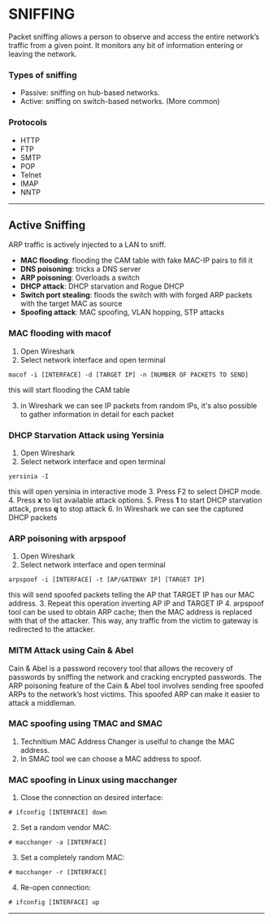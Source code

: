 # SNIFFING

Packet sniffing allows a person to observe and access the entire network’s traffic from a given point. It monitors any bit of information entering or leaving the network.

### Types of sniffing
- Passive: sniffing on hub-based networks.
- Active: sniffing on switch-based networks. (More common)

### Protocols
-  HTTP
- FTP
- SMTP
- POP
- Telnet
- IMAP
- NNTP

---
## Active Sniffing
ARP traffic is actively injected to a LAN to sniff.
- **MAC flooding**: flooding the CAM table with fake MAC-IP pairs to fill it
- **DNS poisoning**: tricks a DNS server
- **ARP poisoning**: Overloads a switch
- **DHCP attack**: DHCP starvation and Rogue DHCP 
- **Switch port stealing**: floods the switch with with forged ARP packets with the target MAC as source
- **Spoofing attack**: MAC spoofing, VLAN hopping, STP attacks

### MAC flooding with macof
1. Open Wireshark
2. Select network interface and open terminal

```
macof -i [INTERFACE] -d [TARGET IP] -n [NUMBER OF PACKETS TO SEND]
```
this will start flooding the CAM table

3. in Wireshark we can see IP packets from random IPs, it's also possible to gather information in detail for each packet

### DHCP Starvation Attack using Yersinia
1. Open Wireshark
2. Select network interface and open terminal

```
yersinia -I
```
this will open yersinia in interactive mode
3. Press F2 to select DHCP mode.
4. Press **x** to list available attack options.
5. Press **1** to start DHCP starvation attack, press **q** to stop attack
6. In Wireshark we can see the captured DHCP packets

### ARP poisoning with arpspoof
1. Open Wireshark
2. Select network interface and open terminal
```
arpspoof -i [INTERFACE] -t [AP/GATEWAY IP] [TARGET IP]
```
this will send spoofed packets telling the AP that TARGET IP has our MAC address.
3. Repeat this operation inverting AP IP and TARGET IP
4. arpspoof tool can be used to obtain ARP cache; then the MAC address is replaced with that of the attacker. This way, any traffic from the victim to gateway is redirected to the attacker.

### MITM Attack using Cain & Abel
Cain & Abel is a password recovery tool that allows the recovery of passwords by sniffing the network and cracking encrypted passwords. The ARP poisoning feature of the Cain & Abel tool involves sending free spoofed ARPs to the network’s host victims. This spoofed ARP can make it easier to attack a middleman.

### MAC spoofing using TMAC and SMAC
1. Technitium MAC Address Changer is uselful to change the MAC address.
2. In SMAC tool we can choose a MAC address to spoof.

### MAC spoofing in Linux using macchanger
1. Close the connection on desired interface:
```
# ifconfig [INTERFACE] down
```
2. Set a random vendor MAC:
```
# macchanger -a [INTERFACE]
```
3. Set a completely random MAC:
```
# macchanger -r [INTERFACE]
```
4. Re-open connection:
```
# ifconfig [INTERFACE] up
```

---
